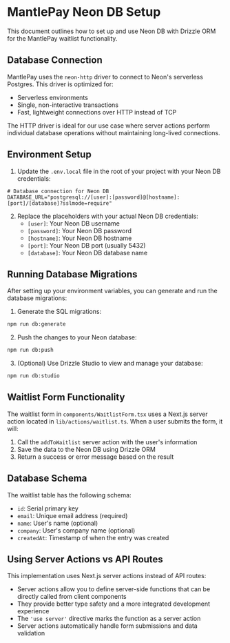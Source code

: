 # MantlePay Neon DB Setup

This document outlines how to set up and use Neon DB with Drizzle ORM for the MantlePay waitlist functionality.

## Database Connection

MantlePay uses the `neon-http` driver to connect to Neon's serverless Postgres. This driver is optimized for:

- Serverless environments
- Single, non-interactive transactions
- Fast, lightweight connections over HTTP instead of TCP

The HTTP driver is ideal for our use case where server actions perform individual database operations without maintaining long-lived connections.

## Environment Setup

1. Update the `.env.local` file in the root of your project with your Neon DB credentials:

```
# Database connection for Neon DB
DATABASE_URL="postgresql://[user]:[password]@[hostname]:[port]/[database]?sslmode=require"
```

2. Replace the placeholders with your actual Neon DB credentials:
   - `[user]`: Your Neon DB username
   - `[password]`: Your Neon DB password
   - `[hostname]`: Your Neon DB hostname
   - `[port]`: Your Neon DB port (usually 5432)
   - `[database]`: Your Neon DB database name

## Running Database Migrations

After setting up your environment variables, you can generate and run the database migrations:

1. Generate the SQL migrations:

```bash
npm run db:generate
```

2. Push the changes to your Neon database:

```bash
npm run db:push
```

3. (Optional) Use Drizzle Studio to view and manage your database:

```bash
npm run db:studio
```

## Waitlist Form Functionality

The waitlist form in `components/WaitlistForm.tsx` uses a Next.js server action located in `lib/actions/waitlist.ts`. When a user submits the form, it will:

1. Call the `addToWaitlist` server action with the user's information
2. Save the data to the Neon DB using Drizzle ORM
3. Return a success or error message based on the result

## Database Schema

The waitlist table has the following schema:

- `id`: Serial primary key
- `email`: Unique email address (required)
- `name`: User's name (optional)
- `company`: User's company name (optional)
- `createdAt`: Timestamp of when the entry was created

## Using Server Actions vs API Routes

This implementation uses Next.js server actions instead of API routes:

- Server actions allow you to define server-side functions that can be directly called from client components
- They provide better type safety and a more integrated development experience
- The `'use server'` directive marks the function as a server action
- Server actions automatically handle form submissions and data validation 